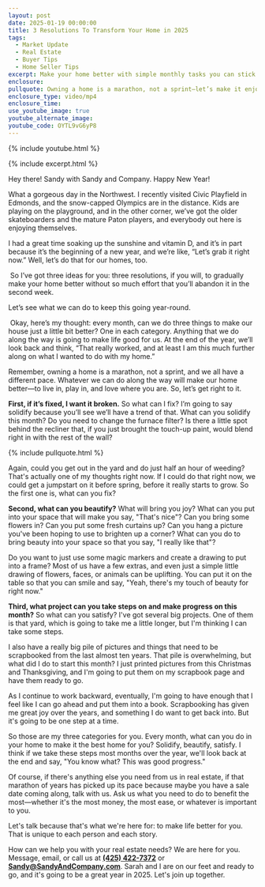 ```yaml
---
layout: post
date: 2025-01-19 00:00:00
title: 3 Resolutions To Transform Your Home in 2025
tags:
  - Market Update
  - Real Estate
  - Buyer Tips
  - Home Seller Tips
excerpt: Make your home better with simple monthly tasks you can stick to.
enclosure:
pullquote: Owning a home is a marathon, not a sprint—let’s make it enjoyable.
enclosure_type: video/mp4
enclosure_time:
use_youtube_image: true
youtube_alternate_image:
youtube_code: OYTL9vG6yP8
---
```

{% include youtube.html %}

{% include excerpt.html %}

Hey there! Sandy with Sandy and Company. Happy New Year!&nbsp;

What a gorgeous day in the Northwest. I recently visited Civic Playfield in Edmonds, and the snow-capped Olympics are in the distance. Kids are playing on the playground, and in the other corner, we’ve got the older skateboarders and the mature Paton players, and everybody out here is enjoying themselves.&nbsp;

I had a great time soaking up the sunshine and vitamin D, and it’s in part because it’s the beginning of a new year, and we’re like, “Let’s grab it right now.” Well, let’s do that for our homes, too.

&nbsp;So I’ve got three ideas for you: three resolutions, if you will, to gradually make your home better without so much effort that you’ll abandon it in the second week.&nbsp;

Let’s see what we can do to keep this going year-round.

&nbsp;Okay, here’s my thought: every month, can we do three things to make our house just a little bit better? One in each category. Anything that we do along the way is going to make life good for us. At the end of the year, we’ll look back and think, “That really worked, and at least I am this much further along on what I wanted to do with my home.”

Remember, owning a home is a marathon, not a sprint, and we all have a different pace. Whatever we can do along the way will make our home better—to live in, play in, and love where you are. So, let’s get right to it.

**First, if it’s fixed, I want it broken.** So what can I fix? I’m going to say solidify because you’ll see we’ll have a trend of that. What can you solidify this month? Do you need to change the furnace filter? Is there a little spot behind the recliner that, if you just brought the touch-up paint, would blend right in with the rest of the wall?

{% include pullquote.html %}

Again, could you get out in the yard and do just half an hour of weeding? That's actually one of my thoughts right now. If I could do that right now, we could get a jumpstart on it before spring, before it really starts to grow. So the first one is, what can you fix?

**Second, what can you beautify?** What will bring you joy? What can you put into your space that will make you say, "That's nice"? Can you bring some flowers in? Can you put some fresh curtains up? Can you hang a picture you've been hoping to use to brighten up a corner? What can you do to bring beauty into your space so that you say, "I really like that"?

Do you want to just use some magic markers and create a drawing to put into a frame? Most of us have a few extras, and even just a simple little drawing of flowers, faces, or animals can be uplifting. You can put it on the table so that you can smile and say, "Yeah, there's my touch of beauty for right now."

**Third, what project can you take steps on and make progress on this month?** So what can you satisfy? I've got several big projects. One of them is that yard, which is going to take me a little longer, but I'm thinking I can take some steps.

I also have a really big pile of pictures and things that need to be scrapbooked from the last almost ten years. That pile is overwhelming, but what did I do to start this month? I just printed pictures from this Christmas and Thanksgiving, and I'm going to put them on my scrapbook page and have them ready to go.

As I continue to work backward, eventually, I'm going to have enough that I feel like I can go ahead and put them into a book. Scrapbooking has given me great joy over the years, and something I do want to get back into. But it's going to be one step at a time.

So those are my three categories for you. Every month, what can you do in your home to make it the best home for you? Solidify, beautify, satisfy. I think if we take these steps most months over the year, we'll look back at the end and say, "You know what? This was good progress."

Of course, if there's anything else you need from us in real estate, if that marathon of years has picked up its pace because maybe you have a sale date coming along, talk with us. Ask us what you need to do to benefit the most—whether it's the most money, the most ease, or whatever is important to you.

Let's talk because that's what we're here for: to make life better for you. That is unique to each person and each story.

How can we help you with your real estate needs? We are here for you. Message, email, or call us at [**(425) 422-7372**](tel:4254227372) or [**Sandy@SandyAndCompany.com**](mailto:Sandy@SandyAndCompany.com). Sarah and I are on our feet and ready to go, and it's going to be a great year in 2025. Let's join up together.